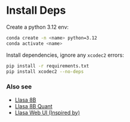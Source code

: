 # Install Deps

Create a python 3.12 env:
```sh
conda create -n <name> python=3.12
conda activate <name>
```

Install dependencies, ignore any `xcodec2` errors:
```sh
pip install -r requirements.txt
pip install xcodec2 --no-deps
```

### Also see
- [Llasa 8B](https://huggingface.co/HKUSTAudio/Llasa-8B)
- [Llasa 8B Quant](https://huggingface.co/Annuvin/Llasa-8B-8.0bpw-h8-exl2)
- [Llasa Web UI (Inspired by)](https://github.com/Zuellni/LLaSA-WebUI)